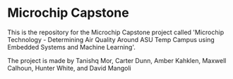 # Microchip Capstone

This is the repository for the Microchip Capstone project called 'Microchip Technology - Determining Air Quality Around 
ASU Temp Campus using Embedded Systems and Machine Learning'. 

The project is made by Tanishq Mor, Carter Dunn,
Amber Kahklen, Maxwell Calhoun, Hunter White, and David Mangoli
